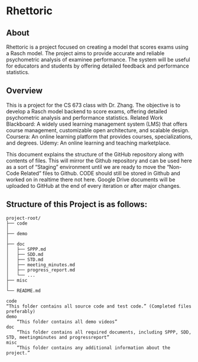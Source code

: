 # Rhettoric

## About
Rhettoric is a project focused on creating a model that scores exams using a Rasch model. The project aims to provide accurate and reliable psychometric analysis of examinee performance. The system will be useful for educators and students by offering detailed feedback and performance statistics.
## Overview
This is a project for the CS 673 class with Dr. Zhang. The objective is to develop a Rasch model backend to score exams, offering detailed psychometric analysis and performance statistics.
Related Work
Blackboard: A widely used learning management system (LMS) that offers course management, customizable open architecture, and scalable design.
Coursera: An online learning platform that provides courses, specializations, and degrees.
Udemy: An online learning and teaching marketplace.

This document explains the structure of the GitHub repository along with contents of files. This will mirror the Github repository and can be used here as a sort of “Staging” environment until we are ready to move the “Non-Code Related” files to Github. CODE should still be stored in Github and worked on in realtime there not here. Google Drive documents will be uploaded to GitHub at the end of every iteration or after major changes. 

## Structure of this Project is as follows:
```
project-root/
├── code
│
├── demo
│
├── doc
│   ├── SPPP.md
│   ├── SDD.md
│   ├── STD.md
│   ├── meeting_minutes.md
│   ├── progress_report.md
│   └── ...
├── misc
│ 
└── README.md
```

```
code
“This folder contains all source code and test code.” (Completed files preferably) 
demo
	“This folder contains all demo videos”
doc
	“This folder contains all required documents, including SPPP, SDD, STD, meetingminutes and progressreport”
misc
	“This folder contains any additional information about the project.”

```
